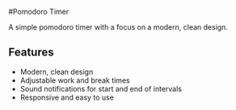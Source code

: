 #Pomodoro Timer

A simple pomodoro timer with a focus on a modern, clean design.

## Features

- Modern, clean design
- Adjustable work and break times
- Sound notifications for start and end of intervals
- Responsive and easy to use